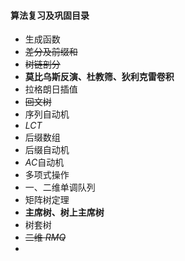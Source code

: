 #### 算法复习及巩固目录

* 生成函数
* ~~差分及前缀和~~
* ~~树链剖分~~
* **莫比乌斯反演、杜教筛、狄利克雷卷积**
* 拉格朗日插值
* ~~回文树~~
* 序列自动机
* $LCT$
* 后缀数组
* 后缀自动机
* $AC$自动机
* 多项式操作
* 一、二维单调队列
* 矩阵树定理
* **主席树、树上主席树**
* 树套树
* ~~二维 $RMQ$~~
* 